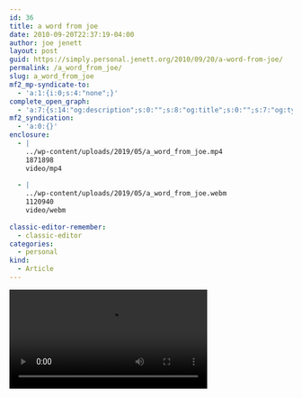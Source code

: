 ```yaml
---
id: 36
title: a word from joe
date: 2010-09-20T22:37:19-04:00
author: joe jenett
layout: post
guid: https://simply.personal.jenett.org/2010/09/20/a-word-from-joe/
permalink: /a_word_from_joe/
slug: a_word_from_joe
mf2_mp-syndicate-to:
  - 'a:1:{i:0;s:4:"none";}'
complete_open_graph:
  - 'a:7:{s:14:"og:description";s:0:"";s:8:"og:title";s:0:"";s:7:"og:type";s:0:"";s:12:"twitter:card";s:7:"summary";s:15:"twitter:creator";s:0:"";s:19:"twitter:description";s:0:"";s:8:"og:image";s:0:"";}'
mf2_syndication:
  - 'a:0:{}'
enclosure:
  - |
    ../wp-content/uploads/2019/05/a_word_from_joe.mp4
    1871898
    video/mp4
    
  - |
    ../wp-content/uploads/2019/05/a_word_from_joe.webm
    1120940
    video/webm
    
classic-editor-remember:
  - classic-editor
categories:
  - personal
kind:
  - Article
---
```

<video controls width="352"><source src="../wp-content/uploads/2019/05/a_word_from_joe.webm" type="video/webm"><source src="../wp-content/uploads/2019/05/a_word_from_joe.mp4" type="video/mp4"></video>